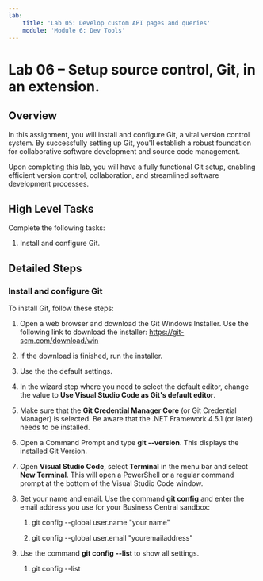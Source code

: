 ```yaml
---
lab:
    title: 'Lab 05: Develop custom API pages and queries'
    module: 'Module 6: Dev Tools'
---
```


Lab 06 – Setup source control, Git, in an extension.
====================================================

Overview
--------

In this assignment, you will install and configure Git, a vital version control
system. By successfully setting up Git, you'll establish a robust foundation for
collaborative software development and source code management.

Upon completing this lab, you will have a fully functional Git setup, enabling
efficient version control, collaboration, and streamlined software development
processes.

High Level Tasks
----------------

Complete the following tasks:

1.  Install and configure Git.

Detailed Steps
--------------

### Install and configure Git 

To install Git, follow these steps:

1.  Open a web browser and download the Git Windows Installer. Use the following
    link to download the installer: <https://git-scm.com/download/win>

2.  If the download is finished, run the installer.

3.  Use the the default settings.

4.  In the wizard step where you need to select the default editor, change the
    value to **Use Visual Studio Code as Git's default editor**.

5.  Make sure that the **Git Credential Manager Core** (or Git Credential
    Manager) is selected. Be aware that the .NET Framework 4.5.1 (or later)
    needs to be installed.

6.  Open a Command Prompt and type **git --version**. This displays the
    installed Git Version.

7.  Open **Visual Studio Code**, select **Terminal** in the menu bar and select
    **New Terminal**. This will open a PowerShell or a regular command prompt at
    the bottom of the Visual Studio Code window.

8.  Set your name and email. Use the command **git config** and enter the email
    address you use for your Business Central sandbox:

    1.  git config --global user.name "your name"

    2.  git config --global user.email "youremailaddress"

9.  Use the command **git config --list** to show all settings.

    1.  git config --list
